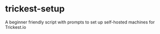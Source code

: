 # trickest-setup
A beginner friendly script with prompts to set up self-hosted machines for Trickest.io
